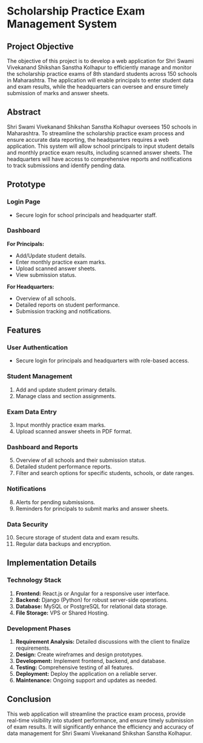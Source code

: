 # Scholarship Practice Exam Management System

## Project Objective
The objective of this project is to develop a web application for Shri Swami Vivekanand Shikshan Sanstha Kolhapur to efficiently manage and monitor the scholarship practice exams of 8th standard students across 150 schools in Maharashtra. The application will enable principals to enter student data and exam results, while the headquarters can oversee and ensure timely submission of marks and answer sheets.

## Abstract
Shri Swami Vivekanand Shikshan Sanstha Kolhapur oversees 150 schools in Maharashtra. To streamline the scholarship practice exam process and ensure accurate data reporting, the headquarters requires a web application. This system will allow school principals to input student details and monthly practice exam results, including scanned answer sheets. The headquarters will have access to comprehensive reports and notifications to track submissions and identify pending data.

## Prototype

### Login Page
- Secure login for school principals and headquarter staff.

### Dashboard
**For Principals:**
- Add/Update student details.
- Enter monthly practice exam marks.
- Upload scanned answer sheets.
- View submission status.

**For Headquarters:**
- Overview of all schools.
- Detailed reports on student performance.
- Submission tracking and notifications.

## Features

### User Authentication
- Secure login for principals and headquarters with role-based access.

### Student Management
1. Add and update student primary details.
2. Manage class and section assignments.

### Exam Data Entry
3. Input monthly practice exam marks.
4. Upload scanned answer sheets in PDF format.

### Dashboard and Reports
5. Overview of all schools and their submission status.
6. Detailed student performance reports.
7. Filter and search options for specific students, schools, or date ranges.

### Notifications
8. Alerts for pending submissions.
9. Reminders for principals to submit marks and answer sheets.

### Data Security
10. Secure storage of student data and exam results.
11. Regular data backups and encryption.

## Implementation Details

### Technology Stack
1. **Frontend:** React.js or Angular for a responsive user interface.
2. **Backend:** Django (Python) for robust server-side operations.
3. **Database:** MySQL or PostgreSQL for relational data storage.
4. **File Storage:** VPS or Shared Hosting.

### Development Phases
1. **Requirement Analysis:** Detailed discussions with the client to finalize requirements.
2. **Design:** Create wireframes and design prototypes.
3. **Development:** Implement frontend, backend, and database.
4. **Testing:** Comprehensive testing of all features.
5. **Deployment:** Deploy the application on a reliable server.
6. **Maintenance:** Ongoing support and updates as needed.

## Conclusion
This web application will streamline the practice exam process, provide real-time visibility into student performance, and ensure timely submission of exam results. It will significantly enhance the efficiency and accuracy of data management for Shri Swami Vivekanand Shikshan Sanstha Kolhapur.
